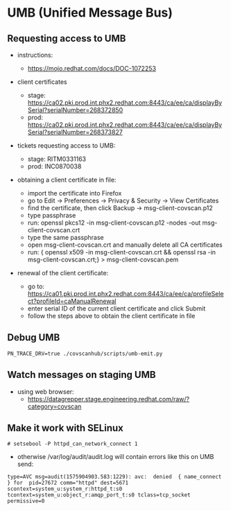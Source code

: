 # UMB (Unified Message Bus)


## Requesting access to UMB
- instructions:
    - https://mojo.redhat.com/docs/DOC-1072253

- client certificates
    - stage: https://ca02.pki.prod.int.phx2.redhat.com:8443/ca/ee/ca/displayBySerial?serialNumber=268372850
    - prod:  https://ca02.pki.prod.int.phx2.redhat.com:8443/ca/ee/ca/displayBySerial?serialNumber=268373827

- tickets requesting access to UMB:
    - stage: RITM0331163
    - prod:  INC0870038

- obtaining a client certificate in file:
	- import the certificate into Firefox
	- go to Edit -> Preferences -> Privacy & Security -> View Certificates
	- find the certificate, then click Backup -> msg-client-covscan.p12
	- type passphrase
	- run: openssl pkcs12 -in msg-client-covscan.p12 -nodes -out msg-client-covscan.crt
	- type the same passphrase
	- open msg-client-covscan.crt and manually delete all CA certificates
	- run: { openssl x509 -in msg-client-covscan.crt && openssl rsa -in msg-client-covscan.crt;} > msg-client-covscan.pem

- renewal of the client certificate:
    - go to: https://ca01.pki.prod.int.phx2.redhat.com:8443/ca/ee/ca/profileSelect?profileId=caManualRenewal
    - enter serial ID of the current client certificate and click Submit
    - follow the steps above to obtain the client certificate in file

## Debug UMB
```
PN_TRACE_DRV=true ./covscanhub/scripts/umb-emit.py
```

## Watch messages on staging UMB
- using web browser:
    - https://datagrepper.stage.engineering.redhat.com/raw/?category=covscan


## Make it work with SELinux
```
# setsebool -P httpd_can_network_connect 1
```

- otherwise /var/log/audit/audit.log will contain errors like this on UMB send:
```
type=AVC msg=audit(1575904903.583:1229): avc:  denied  { name_connect } for  pid=27672 comm="httpd" dest=5671 scontext=system_u:system_r:httpd_t:s0 tcontext=system_u:object_r:amqp_port_t:s0 tclass=tcp_socket permissive=0
```
